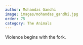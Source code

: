 ```yaml
---
author: Mohandas Gandhi
image: images/mohandas_gandhi.jpg
order: 75
category: The Animals
---
```


Violence begins with the fork.
